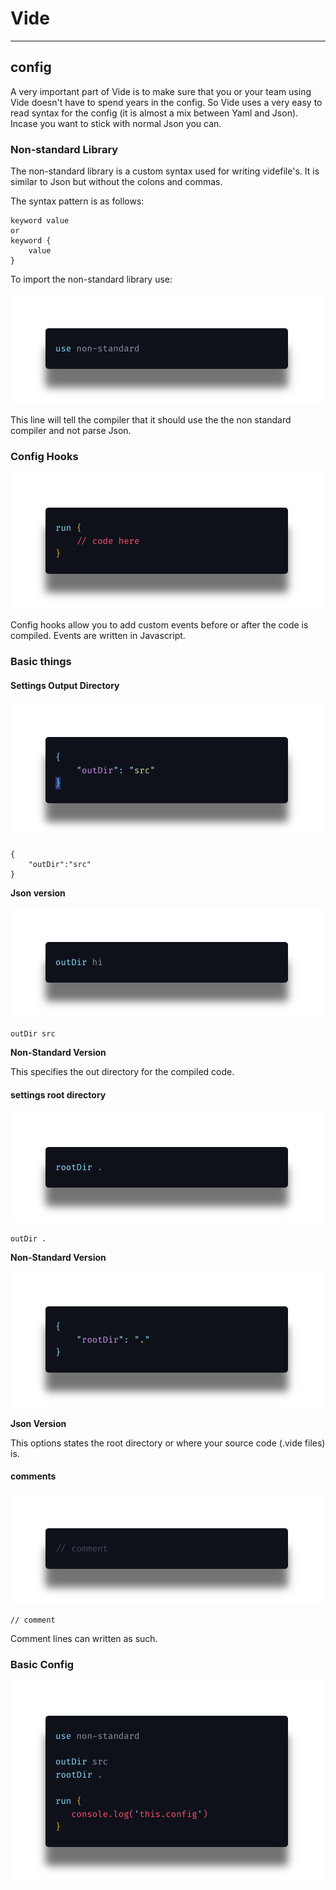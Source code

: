 # Vide
__________

## config 

A very important part of Vide is to make sure that you or your team using Vide doesn't have to spend years in the config. So Vide uses a very easy to read syntax for the config (it is almost a mix between Yaml and Json). Incase you want to stick with normal Json you can.

### Non-standard Library

The non-standard library is a custom syntax used for writing videfile's. It is similar to Json but without the colons and commas.

The syntax pattern is as follows:
```
keyword value 
or
keyword {
    value
}
```

To import the non-standard library use:

<img src='./images/example-2-library.png'/>

This line will tell the compiler that it should use the the non standard compiler and not parse Json.


### Config Hooks

<img src='./images/example-3-hooks.png'/>

Config hooks allow you to add custom events before or after the code is compiled. Events are written in Javascript. 

### Basic things

#### Settings Output Directory

<img src='./images/example-5-out-json.png'/>

```
{
    "outDir":"src"
}
```
**Json version**

<img src='./images/example-4-outDir.png'/>

```
outDir src

```

**Non-Standard Version**

This specifies the out directory for the compiled code.

#### settings root directory 

<img src='./images/example-7-root.png'/>

```
outDir .
```
**Non-Standard Version**

<img src='./images/example-8-root-json.png'/>

**Json Version**

This options states the root directory or where your source code (.vide files) is.

#### comments 

<img src='./images/example-6-comment.png'/>

```
// comment
```
Comment lines can written as such.

### Basic Config

<img src='./images/example-config.png' style='margin:0;padding:0;'/>
